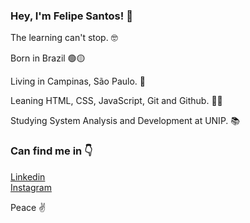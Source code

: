 ### Hey, I'm Felipe Santos! 👋

The learning can't stop. 🤓 <br>

Born in Brazil 🟢🟡 <br>

Living in Campinas, São Paulo. 🏡 <br>

Leaning HTML, CSS, JavaScript, Git and Github. 👩‍💻 <br>

Studying System Analysis and Development at UNIP. 📚 <br>


### Can find me in 👇

[Linkedin](https://www.linkedin.com/in/felipe-santos-1a7151180/) <br>
[Instagram](https://www.instagram.com/felsantoss_/) <br>

Peace ✌